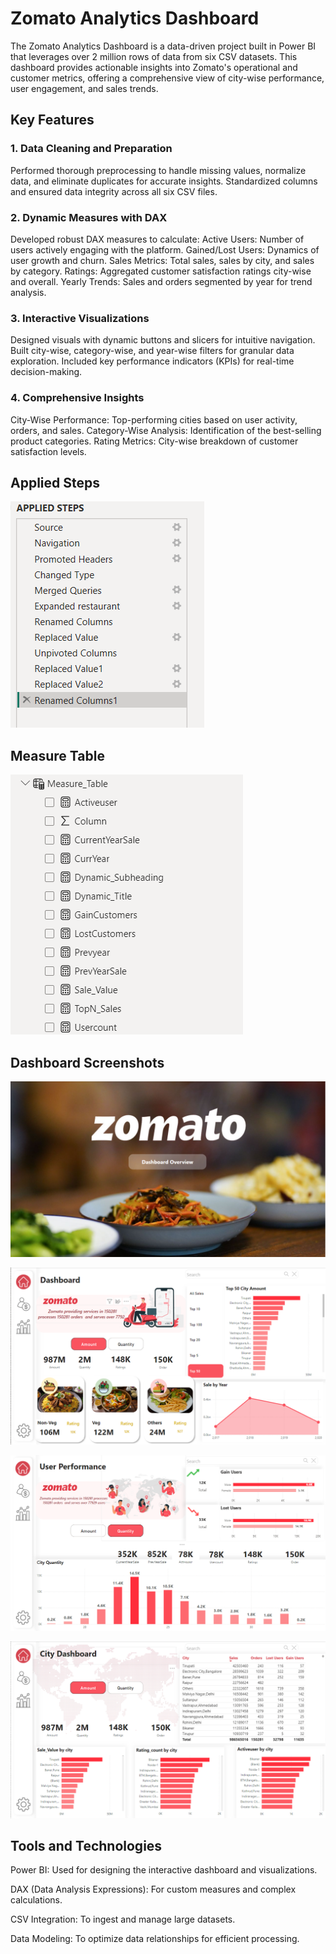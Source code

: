
# **Zomato Analytics Dashboard**

The Zomato Analytics Dashboard is a data-driven project built in Power BI that leverages over 2 million rows of data from six CSV datasets. This dashboard provides actionable insights into Zomato's operational and customer metrics, offering a comprehensive view of city-wise performance, user engagement, and sales trends.



## Key Features
### 1. Data Cleaning and Preparation
Performed thorough preprocessing to handle missing values, normalize data, and eliminate duplicates for accurate insights.
Standardized columns and ensured data integrity across all six CSV files.

### 2. Dynamic Measures with DAX
Developed robust DAX measures to calculate:
Active Users: Number of users actively engaging with the platform.
Gained/Lost Users: Dynamics of user growth and churn.
Sales Metrics: Total sales, sales by city, and sales by category.
Ratings: Aggregated customer satisfaction ratings city-wise and overall.
Yearly Trends: Sales and orders segmented by year for trend analysis.

### 3. Interactive Visualizations
Designed visuals with dynamic buttons and slicers for intuitive navigation.
Built city-wise, category-wise, and year-wise filters for granular data exploration.
Included key performance indicators (KPIs) for real-time decision-making.

### 4. Comprehensive Insights
City-Wise Performance: Top-performing cities based on user activity, orders, and sales.
Category-Wise Analysis: Identification of the best-selling product categories.
Rating Metrics: City-wise breakdown of customer satisfaction levels.

## Applied Steps

![App Screenshot](https://raw.githubusercontent.com/Nirajmahajan27/Zomato-Analysis/refs/heads/master/Screenshot%202024-11-17%20185338.png)

## Measure Table 
![App](https://raw.githubusercontent.com/Nirajmahajan27/Zomato-Analysis/refs/heads/master/MeasureTable.png)
## Dashboard Screenshots

![App Screenshot](https://github.com/Nirajmahajan27/Zomato-Analysis/blob/master/New%20folder/Screenshot%202024-11-19%20195233.png?raw=true)

![App Screenshot](https://github.com/Nirajmahajan27/Zomato-Analysis/blob/master/New%20folder/Screenshot%202024-11-19%20195304.png?raw=true)

![App Screenshot](https://github.com/Nirajmahajan27/Zomato-Analysis/blob/master/New%20folder/Screenshot%202024-11-19%20195326.png?raw=true)

![App Screeshot](https://github.com/Nirajmahajan27/Zomato-Analysis/blob/master/New%20folder/Screenshot%202024-11-19%20195355.png?raw=true)

## Tools and Technologies
Power BI: Used for designing the interactive dashboard and visualizations.

DAX (Data Analysis Expressions): For custom measures and complex calculations.

CSV Integration: To ingest and manage large datasets.

Data Modeling: To optimize data relationships for efficient processing.
